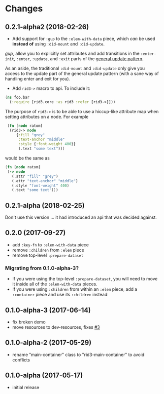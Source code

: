 # Changes

## 0.2.1-alpha2 (2018-02-26)

- Add support for `:gup` to the `:elem-with-data` piece, which *can* be used **instead of** using `:did-mount` and `:did-update`.

*gup*, allow you to explicitly set attributes and add transitions in the `:enter-init`, `:enter`, `:update`, and `:exit` parts of the [general update pattern](https://bl.ocks.org/mbostock/3808234).

As an aside, the traditional `:did-mount` and `:did-update` only give you access to the update part of the general update pattern (with a sane way of handling enter and exit for you).

- Add `rid3->` macro to api. To include it:

```clojure
(ns foo.bar
  (:require [rid3.core :as rid3 :refer [rid3->]]))
```

The purpose of `rid3->` is to be able to use a hiccup-like attribute map when setting attributes on a node.  For example

```clojure
 (fn [node ratom]
  (rid3-> node
	 {:fill "grey"
	  :text-anchor "middle"
	  :style {:font-weight 400}}
	  (.text "some text")))
```

 would be the same as

 ```clojure
(fn [node ratom]
  (-> node
	(.attr "fill" "grey")
	(.attr "text-anchor" "middle")
	(.style "font-weight" 400)
	(.text "some text")))
 ```

## 0.2.1-alpha (2018-02-25)

Don't use this version ... it had introduced an api that was decided against.

## 0.2.0 (2017-09-27)

- add `:key-fn` to `:elem-with-data` piece
- remove `:children` from `:elem` piece
- remove top-level `:prepare-dataset`

### Migrating from 0.1.0-alpha-3?

- If you were using the top-level `:prepare-dataset`, you will need to move it inside all of the `:elem-with-data` pieces.
- If you were using `:children` from within an `:elem` piece, add a `:container` piece and use its `:children` instead

## 0.1.0-alpha-3 (2017-06-14)

- fix broken demo
- move resources to dev-resources, fixes [#3](https://github.com/gadfly361/rid3/issues/3)

## 0.1.0-alpha-2 (2017-05-29)

- rename "main-container" class to "rid3-main-container" to avoid conflicts

## 0.1.0-alpha (2017-05-17)

- initial release
